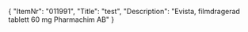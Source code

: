 {
  "ItemNr": "011991",
  "Title": "test",
  "Description": "Evista, filmdragerad tablett 60 mg Pharmachim AB"
}